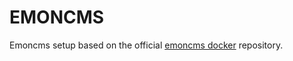 # EMONCMS

Emoncms setup based on the official [emoncms docker](https://github.com/emoncms/emoncms-docker) repository.

